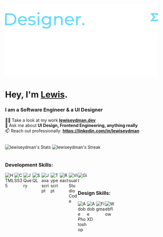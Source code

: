 <div>
<img src="https://raw.githubusercontent.com/lewiseydman/lewiseydman/main/lewiseydman.png">
</div>
<div align="left">
<h1 align="left">Hey, I'm <a href="https://lewiseydman.dev" target="_blank">Lewis</a>.</h1>
<h3 align="left">I am a Software Engineer & a UI Designer</h3>

👨‍💻 Take a look at my work **[lewiseydman.dev](https://lewiseydman.dev)**<br>
💬 Ask me about **UI Design, Frontend Engineering, anything really**<br>
📫 Reach out professionally: **https://linkedin.com/in/lewiseydman**
<br />
<br />
</div>

![lewiseydman's Stats](https://github-readme-stats.vercel.app/api?username=lewiseydman&theme=react&card_width=487&show_icons=true&hide_border=false&count_private=true)
![lewiseydman's Streak](https://github-readme-streak-stats.herokuapp.com/?user=lewiseydman&theme=react&card_width=487&hide_border=false)
<br />
<br />


### Development Skills:
<div>
<a href="https://www.w3schools.com/html/" target="_blank"><img align="left" alt="HTML5" width="30px" style="padding-bottom: 20px;" src="https://cdn.jsdelivr.net/gh/devicons/devicon@latest/icons/html5/html5-original.svg" /></a>
<a href="https://www.w3schools.com/css/" target="_blank"><img align="left" alt="CSS3" width="30px" style="padding-bottom: 20px;" src="https://cdn.jsdelivr.net/gh/devicons/devicon@latest/icons/css3/css3-original.svg" /></a>
<a href="https://www.w3schools.com/jquery/" target="_blank"><img align="left" alt="JQuery" width="30px" style="padding-bottom: 20px;" src="https://cdn.jsdelivr.net/gh/devicons/devicon@latest/icons/jquery/jquery-original.svg" /></a>
<a href="https://www.w3schools.com/sql/" target="_blank"><img align="left" alt="SQL" width="30px" style="padding-bottom: 20px;" src="https://cdn.jsdelivr.net/gh/devicons/devicon@latest/icons/azuresqldatabase/azuresqldatabase-original.svg" /></a>
<a href="https://www.w3schools.com/js/" target="_blank"><img align="left" alt="Javascript" width="30px" style="padding-bottom: 20px;" src="https://cdn.jsdelivr.net/gh/devicons/devicon@latest/icons/javascript/javascript-original.svg" /></a>
<a href="https://www.typescriptlang.org/" target="_blank"><img align="left" alt="Typescript" width="30px" style="padding-bottom: 20px;" src="https://cdn.jsdelivr.net/gh/devicons/devicon@latest/icons/typescript/typescript-original.svg" /></a>
<a href="https://react.dev/" target="_blank"><img align="left" alt="React" width="30px" style="padding-bottom: 20px;" src="https://cdn.jsdelivr.net/gh/devicons/devicon@latest/icons/react/react-original.svg" /></a>
<a href="https://code.visualstudio.com/" target="_blank"><img align="left" alt="Visual Studio Code" width="30px" style="padding-bottom: 20px;" src="https://cdn.jsdelivr.net/gh/devicons/devicon@latest/icons/vscode/vscode-original.svg" /></a>
<a href="https://git-scm.com/" target="_blank"><img align="left" alt="Git" width="30px" style="padding-bottom: 20px;" src="https://cdn.jsdelivr.net/gh/devicons/devicon@latest/icons/git/git-original.svg" /></a>
</div>
<br />
<br />

### Design Skills:
<div>
<a href="https://www.adobe.com/uk/products/photoshop.html" target="_blank"> <img align="left" alt="Adobe Photoshop" width="30px" src="https://cdn.jsdelivr.net/gh/devicons/devicon@latest/icons/photoshop/photoshop-original.svg" /></a>
<a href="https://adobexdplatform.com/" target="_blank"> <img align="left" alt="Adobe XD" width="30px" src="https://cdn.jsdelivr.net/gh/devicons/devicon@latest/icons/xd/xd-original.svg" /></a>
<a href="https://www.figma.com/" target="_blank"> <img align="left" alt="Figma" width="30px" src="https://cdn.jsdelivr.net/gh/devicons/devicon@latest/icons/figma/figma-original.svg" /></a>
<a href="https://webflow.com/" target="_blank"> <img align="left" alt="Webflow" width="30px" src="https://cdn.jsdelivr.net/gh/devicons/devicon@latest/icons/webflow/webflow-original.svg" /></a>
</div>
<br />
<br />
